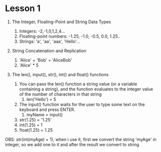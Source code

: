 # Lesson 1  

1. The Integer, Floating-Point and String Data Types 
   1. Integers: -2,-1,0,1,2,4...
   2. Floating-point numbers: -1.25, -1.0, -0.5, 0.0, 1.25..
   3. Strings: 'a', 'aa', 'aaa', 'Hello'...

   
2. String Concatenation and Replication 
   1. 'Alice' + 'Bob' = 'AliceBob'
   2. 'Alice' * 5 


3. The len(), input(), str(), int() and float() functions 
   1. You can pass the len() function a string value (or a variable containing a
string), and the function evaluates to the integer value of the number of
characters in that string
      1. len('Hello') = 5
   2. The input() function waits for the user to type some text on the keyboard
and press ENTER.
      1. myName = input()
   3. str(1.25) = '1.25'
   4. int(1.25) = 1
   5. float(1.25) = 1.25


OBS:
str(int(myAge) + 1), when i use it, first we convert the string 'myAge' in integer, so we add one to it and after the result we convert to string 